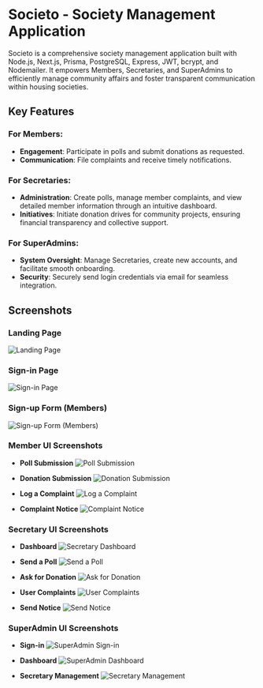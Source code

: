 # Societo - Society Management Application

Societo is a comprehensive society management application built with Node.js, Next.js, Prisma, PostgreSQL, Express, JWT, bcrypt, and Nodemailer. It empowers Members, Secretaries, and SuperAdmins to efficiently manage community affairs and foster transparent communication within housing societies.

## Key Features

### For Members:
- **Engagement**: Participate in polls and submit donations as requested.
- **Communication**: File complaints and receive timely notifications.

### For Secretaries:
- **Administration**: Create polls, manage member complaints, and view detailed member information through an intuitive dashboard.
- **Initiatives**: Initiate donation drives for community projects, ensuring financial transparency and collective support.

### For SuperAdmins:
- **System Oversight**: Manage Secretaries, create new accounts, and facilitate smooth onboarding.
- **Security**: Securely send login credentials via email for seamless integration.

## Screenshots

### Landing Page
![Landing Page](https://github.com/monsterguy123/SocietoApp/assets/112856952/cecbadf2-9c4b-49ec-ae87-af912990f1ae)

### Sign-in Page
![Sign-in Page](https://github.com/monsterguy123/SocietoApp/assets/112856952/424f1562-1c85-4957-bbc3-3af4af3e1143)

### Sign-up Form (Members)
![Sign-up Form (Members)](https://github.com/monsterguy123/SocietoApp/assets/112856952/b9fcbd9b-b1a7-4518-930c-e1a97e038e99)

### Member UI Screenshots

- **Poll Submission**
![Poll Submission](https://github.com/monsterguy123/SocietoApp/assets/112856952/9af50f0d-6dfc-416e-b7cd-f7d3f1fde7dd)

- **Donation Submission**
![Donation Submission](https://github.com/monsterguy123/SocietoApp/assets/112856952/0b9066a9-af42-4073-a834-f23af8ad81c6)

- **Log a Complaint**
![Log a Complaint](https://github.com/monsterguy123/SocietoApp/assets/112856952/bd399a49-b648-4256-9718-e58b4c6d68bf)

- **Complaint Notice**
![Complaint Notice](https://github.com/monsterguy123/SocietoApp/assets/112856952/59e992a8-0a47-4d2e-97a2-b29ef10fc0a1)

### Secretary UI Screenshots

- **Dashboard**
![Secretary Dashboard](https://github.com/monsterguy123/SocietoApp/assets/112856952/eff1ddcc-c80e-420a-bd9f-c24026f0d59a)

- **Send a Poll**
![Send a Poll](https://github.com/monsterguy123/SocietoApp/assets/112856952/56c2190e-b78d-4425-a6dc-c5c9b3f9d643)

- **Ask for Donation**
![Ask for Donation](https://github.com/monsterguy123/SocietoApp/assets/112856952/04364012-bd51-492b-96b9-9f4cdf405702)

- **User Complaints**
![User Complaints](https://github.com/monsterguy123/SocietoApp/assets/112856952/4847b640-5f8f-4bdb-bd5c-5c4982b46a42)

- **Send Notice**
![Send Notice](https://github.com/monsterguy123/SocietoApp/assets/112856952/f7c4b543-c36c-4155-94fc-9b103554dcfe)

### SuperAdmin UI Screenshots

- **Sign-in**
![SuperAdmin Sign-in](https://github.com/monsterguy123/SocietoApp/assets/112856952/1e62af40-f529-43a7-a5b6-33843d3a70b6)

- **Dashboard**
![SuperAdmin Dashboard](https://github.com/monsterguy123/SocietoApp/assets/112856952/730b0e5f-f20e-4b49-82fc-1382e53ed127)

- **Secretary Management**
![Secretary Management](https://github.com/monsterguy123/SocietoApp/assets/112856952/2e558491-fdcd-470a-9605-e9c9252837bc)
